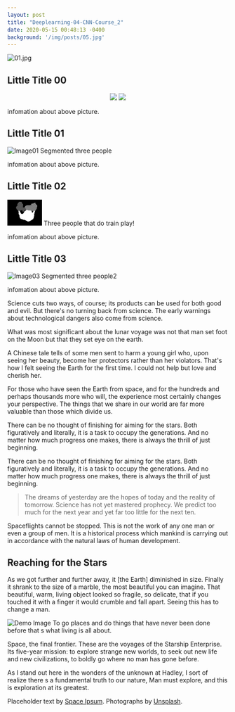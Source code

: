 ```yaml
---
layout: post
title: "Deeplearning-04-CNN-Course_2"
date: 2020-05-15 00:48:13 -0400
background: '/img/posts/05.jpg'
---
```

![01.jpg](https://github.com/willook/willook.github.io/blob/master/img/mi333/02.png)

<h2 class="section-heading"> Little Title 00 </h2>
<p align="center">
<img src="https://github.com/willook/willook.github.io/blob/master/img/mi333/01.png" width="25%">  
<img src="https://github.com/willook/willook.github.io/blob/master/img/mi333/02.png" width="25%">  
</p>
<p>infomation about above picture.</p>

<h2 class="section-heading"> Little Title 01 </h2>
<img class="img-fluid1" src="https://drive.google.com/open?id=1CR0RkV9BvCAYhQWxWjRwZzI5F0jS9PhL" alt="Image01">
<span class="caption text-muted"> Segmented three people </span>
<p>infomation about above picture.</p>

<h2 class="section-heading"> Little Title 02 </h2>
<img class="img-fluid2" src="img/mi333/01.png" alt="img/mi333/01.png">
<span class="caption text-muted"> Three people that do train play! </span>
<p>infomation about above picture.</p>


<h2 class="section-heading"> Little Title 03 </h2>
<img class="img-fluid3" src="https://github.com/willook/willook.github.io/blob/master/img/mi333/03.png" alt="Image03">
<span class="caption text-muted"> Segmented three people2 </span>
<p>infomation about above picture.</p>



<p>Science cuts two ways, of course; its products can be used for both good and evil. But there's no turning back from science. The early warnings about technological dangers also come from science.</p>

<p>What was most significant about the lunar voyage was not that man set foot on the Moon but that they set eye on the earth.</p>

<p>A Chinese tale tells of some men sent to harm a young girl who, upon seeing her beauty, become her protectors rather than her violators. That's how I felt seeing the Earth for the first time. I could not help but love and cherish her.</p>

<p>For those who have seen the Earth from space, and for the hundreds and perhaps thousands more who will, the experience most certainly changes your perspective. The things that we share in our world are far more valuable than those which divide us.</p>



<p>There can be no thought of finishing for aiming for the stars. Both figuratively and literally, it is a task to occupy the generations. And no matter how much progress one makes, there is always the thrill of just beginning.</p>

<p>There can be no thought of finishing for aiming for the stars. Both figuratively and literally, it is a task to occupy the generations. And no matter how much progress one makes, there is always the thrill of just beginning.</p>

<blockquote class="blockquote">The dreams of yesterday are the hopes of today and the reality of tomorrow. Science has not yet mastered prophecy. We predict too much for the next year and yet far too little for the next ten.</blockquote>

<p>Spaceflights cannot be stopped. This is not the work of any one man or even a group of men. It is a historical process which mankind is carrying out in accordance with the natural laws of human development.</p>

<h2 class="section-heading">Reaching for the Stars</h2>

<p>As we got further and further away, it [the Earth] diminished in size. Finally it shrank to the size of a marble, the most beautiful you can imagine. That beautiful, warm, living object looked so fragile, so delicate, that if you touched it with a finger it would crumble and fall apart. Seeing this has to change a man.</p>

<img class="img-fluid" src="https://source.unsplash.com/Mn9Fa_wQH-M/800x450" alt="Demo Image">
<span class="caption text-muted">To go places and do things that have never been done before that s what living is all about.</span>

<p>Space, the final frontier. These are the voyages of the Starship Enterprise. Its five-year mission: to explore strange new worlds, to seek out new life and new civilizations, to boldly go where no man has gone before.</p>

<p>As I stand out here in the wonders of the unknown at Hadley, I sort of realize there s a fundamental truth to our nature, Man must explore, and this is exploration at its greatest.</p>

<p>Placeholder text by <a href="http://spaceipsum.com/">Space Ipsum</a>. Photographs by <a href="https://unsplash.com/">Unsplash</a>.</p>
